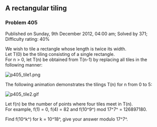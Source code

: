 A rectangular tiling
--------------------

### Problem 405

Published on Sunday, 9th December 2012, 04:00 am; Solved by 371;
Difficulty rating: 40%

We wish to tile a rectangle whose length is twice its width.\
 Let T(0) be the tiling consisting of a single rectangle.\
 For n \> 0, let T(n) be obtained from T(n-1) by replacing all tiles in
the following manner:

![p405\_tile1.png](project/images/p405_tile1.png)

The following animation demonstrates the tilings T(n) for n from 0 to 5:

![p405\_tile2.gif](project/images/p405_tile2.gif)

Let f(n) be the number of points where four tiles meet in T(n).\
 For example, f(1) = 0, f(4) = 82 and f(10^9^) mod 17^7^ = 126897180.

Find f(10^k^) for k = 10^18^, give your answer modulo 17^7^.
